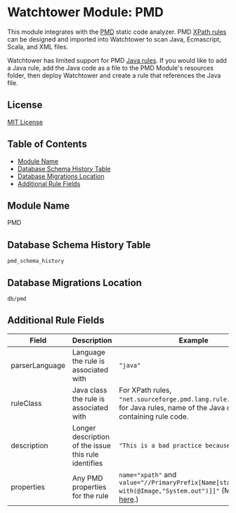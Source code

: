 # Watchtower Module: PMD

This module integrates with the [PMD](https://pmd.github.io/) static code analyzer.
PMD [XPath rules](https://pmd.github.io/pmd-6.32.0/pmd_userdocs_extending_writing_xpath_rules.html)
can be designed and imported into Watchtower to scan Java, Ecmascript, Scala, and XML files.

Watchtower has limited support for
PMD [Java rules](https://pmd.github.io/pmd-6.32.0/pmd_userdocs_extending_writing_java_rules.html).
If you would like to add a Java rule, add the Java code as a file to the PMD Module's resources
folder, then deploy Watchtower and create a rule that references the Java file.

## License

[MIT License](https://opensource.org/licenses/MIT)

## Table of Contents

- [Module Name](#module-name)
- [Database Schema History Table](#database-schema-history-table)
- [Database Migrations Location](#database-migrations-location)
- [Additional Rule Fields](#additional-rule-fields)

## Module Name

PMD

## Database Schema History Table

`pmd_schema_history`

## Database Migrations Location

`db/pmd`

## Additional Rule Fields

| Field | Description | Example | 
|--------|------------|---------|
| parserLanguage | Language the rule is associated with | `"java"` |
| ruleClass | Java class the rule is associated with | For XPath rules, `"net.sourceforge.pmd.lang.rule.XPathRule"`; for Java rules, name of the Java class containing rule code. |
| description | Longer description of the issue this rule identifies | `"This is a bad practice because...."` |
| properties | Any PMD properties for the rule | `name="xpath"` and `value="//PrimaryPrefix[Name[starts-with(@Image,"System.out")]]"` (More info [here](https://pmd.github.io/pmd-6.32.0/pmd_userdocs_configuring_rules.html#rule-properties).) |
